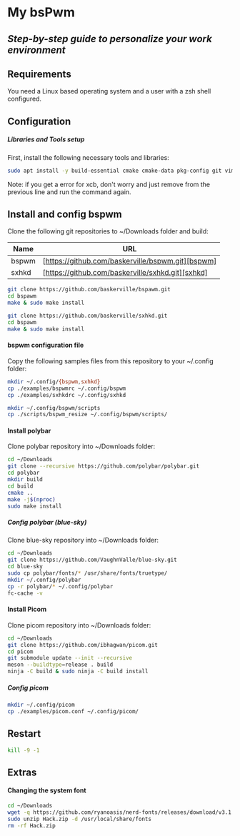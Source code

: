 # My bsPwm

## _Step-by-step guide to personalize your work environment_

## Requirements

You need a Linux based operating system and a user with a zsh shell configured.

## Configuration

##### Libraries and Tools setup

First, install the following necessary tools and libraries:

```sh
sudo apt install -y build-essential cmake cmake-data pkg-config git vim kitty python3-sphinx python3-xcbgen xcb libxcb-util0-dev libxcb-ewmh-dev libxcb-randr0-dev libxcb-icccm4-dev libxcb-keysyms1-dev libxcb-xinerama0-dev libasound2-dev libxcb-xtest0-dev libxcb-shape0-dev libxinerama1 libxinerama-dev libcairo2-dev libxcb1-dev libxcb-composite0-dev xcb-proto libxcb-image0-dev libxcb-xkb-dev libxcb-xrm-dev libxcb-cursor-dev libpulse-dev libjsoncpp-dev libmpdclient-dev libuv1-dev libnl-genl-3-dev meson libxext-dev libxcb-damage0-dev libxcb-xfixes0-dev libxcb-render-util0-dev libxcb-render0-dev libxcb-present-dev libpixman-1-dev libdbus-1-dev libconfig-dev libgl1-mesa-dev libpcre3 libpcre3-dev libevdev-dev uthash-dev libx11-xcb-dev libxcb-glx0-dev libev-dev rofi feh imagemagick shred scrub
```

Note: if you get a error for xcb, don't worry and just remove from the previous line and run the command again.

## Install and config bspwm

Clone the following git repositories to ~/Downloads folder and build:

| Name  | URL                                               |
| ----- | ------------------------------------------------- |
| bspwm | [https://github.com/baskerville/bspwm.git][bspwm] |
| sxhkd | [https://github.com/baskerville/sxhkd.git][sxhkd] |

```sh
git clone https://github.com/baskerville/bspawm.git
cd bspawm
make & sudo make install
```

```sh
git clone https://github.com/baskerville/sxhkd.git
cd bspawm
make & sudo make install
```

#### bspwm configuration file

Copy the following samples files from this repository to your ~/.config folder:

```sh
mkdir ~/.config/{bspwm,sxhkd}
cp ./examples/bspwmrc ~/.config/bspwm
cp ./examples/sxhkdrc ~/.config/sxhkd

mkdir ~/.config/bspwm/scripts
cp ./scripts/bspwm_resize ~/.config/bspwm/scripts/
```

#### Install polybar

Clone polybar repository into ~/Downloads folder:

```sh
cd ~/Downloads
git clone --recursive https://github.com/polybar/polybar.git
cd polybar
mkdir build
cd build
cmake ..
make -j$(nproc)
sudo make install
```

##### Config polybar (blue-sky)

Clone blue-sky repository into ~/Downloads folder:

```sh
cd ~/Downloads
git clone https://github.com/VaughnValle/blue-sky.git
cd blue-sky
sudo cp polybar/fonts/* /usr/share/fonts/truetype/
mkdir ~/.config/polybar
cp -r polybar/* ~/.config/polybar
fc-cache -v
```

#### Install Picom

Clone picom repository into ~/Downloads folder:

```sh
cd ~/Downloads
git clone https://github.com/ibhagwan/picom.git
cd picom
git submodule update --init --recursive
meson --buildtype=release . build
ninja -C build & sudo ninja -C build install
```

##### Config picom

```sh
mkdir ~/.config/picom
cp ./examples/picom.conf ~/.config/picom/
```

## Restart

```sh
kill -9 -1
```

## Extras

#### Changing the system font

```sh
cd ~/Downloads
wget -q https://github.com/ryanoasis/nerd-fonts/releases/download/v3.1.1/Hack.zip
sudo unzip Hack.zip -d /usr/local/share/fonts
rm -rf Hack.zip
```

[//]: # "These are reference links used in the body of this note and get stripped out when the markdown processor does its job. There is no need to format nicely because it shouldn't be seen. Thanks SO - http://stackoverflow.com/questions/4823468/store-comments-in-markdown-syntax"
[git-repo-url]: https://github.com/lcontrerasv/mybspwm.git
[baskerville]: https://github.com/baskerville
[bspwm]: https://github.com/baskerville/bspwm.git
[sxhkd]: https://github.com/baskerville/sxhkd.git
[pbar]: https://github.com/polybar/polybar.git
[blsky]: https://github.com/VaughnValle/blue-sky.git
